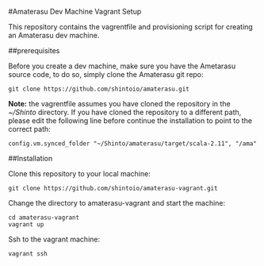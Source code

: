 #Amaterasu Dev Machine Vagrant Setup

This repository contains the vagrentfile and provisioning script for creating an Amaterasu dev machine.

##prerequisites

Before you create a dev machine, make sure you have the Ametarasu source code, to do so, simply clone the Amaterasu git repo:

```
git clone https://github.com/shintoio/amaterasu.git
``` 

**Note:** the vagrentfile assumes you have cloned the repository in the  *~/Shinto* directory. If you have cloned the repository to a different path, please edit the following line before continue the installation  to point to the correct path:

```
config.vm.synced_folder "~/Shinto/amaterasu/target/scala-2.11", "/ama"
```

##Installation

Clone this repository to your local machine:

```
git clone https://github.com/shintoio/amaterasu-vagrant.git
``` 
Change the directory to amaterasu-vagrant and start the machine:

```
cd amaterasu-vagrant
vagrant up
```

Ssh to the vagrant machine:

```
vagrant ssh
```